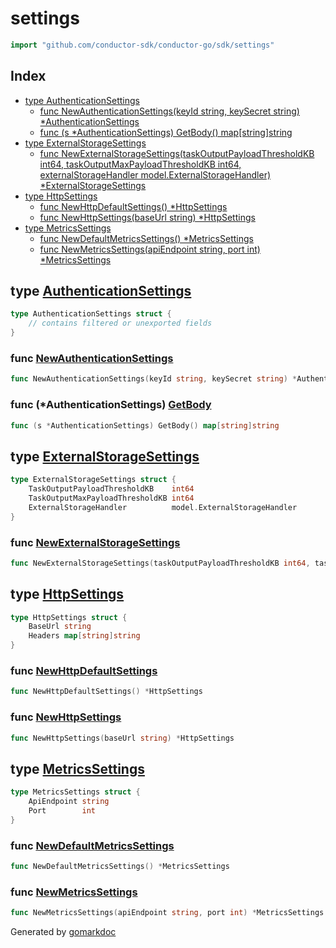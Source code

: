<!-- Code generated by gomarkdoc. DO NOT EDIT -->

# settings

```go
import "github.com/conductor-sdk/conductor-go/sdk/settings"
```

## Index

- [type AuthenticationSettings](<#type-authenticationsettings>)
  - [func NewAuthenticationSettings(keyId string, keySecret string) *AuthenticationSettings](<#func-newauthenticationsettings>)
  - [func (s *AuthenticationSettings) GetBody() map[string]string](<#func-authenticationsettings-getbody>)
- [type ExternalStorageSettings](<#type-externalstoragesettings>)
  - [func NewExternalStorageSettings(taskOutputPayloadThresholdKB int64, taskOutputMaxPayloadThresholdKB int64, externalStorageHandler model.ExternalStorageHandler) *ExternalStorageSettings](<#func-newexternalstoragesettings>)
- [type HttpSettings](<#type-httpsettings>)
  - [func NewHttpDefaultSettings() *HttpSettings](<#func-newhttpdefaultsettings>)
  - [func NewHttpSettings(baseUrl string) *HttpSettings](<#func-newhttpsettings>)
- [type MetricsSettings](<#type-metricssettings>)
  - [func NewDefaultMetricsSettings() *MetricsSettings](<#func-newdefaultmetricssettings>)
  - [func NewMetricsSettings(apiEndpoint string, port int) *MetricsSettings](<#func-newmetricssettings>)


## type [AuthenticationSettings](<https://github.com/conductor-sdk/conductor-go/blob/main/sdk/settings/authentication_settings.go#L3-L6>)

```go
type AuthenticationSettings struct {
    // contains filtered or unexported fields
}
```

### func [NewAuthenticationSettings](<https://github.com/conductor-sdk/conductor-go/blob/main/sdk/settings/authentication_settings.go#L8>)

```go
func NewAuthenticationSettings(keyId string, keySecret string) *AuthenticationSettings
```

### func \(\*AuthenticationSettings\) [GetBody](<https://github.com/conductor-sdk/conductor-go/blob/main/sdk/settings/authentication_settings.go#L15>)

```go
func (s *AuthenticationSettings) GetBody() map[string]string
```

## type [ExternalStorageSettings](<https://github.com/conductor-sdk/conductor-go/blob/main/sdk/settings/external_storage_settings.go#L7-L11>)

```go
type ExternalStorageSettings struct {
    TaskOutputPayloadThresholdKB    int64
    TaskOutputMaxPayloadThresholdKB int64
    ExternalStorageHandler          model.ExternalStorageHandler
}
```

### func [NewExternalStorageSettings](<https://github.com/conductor-sdk/conductor-go/blob/main/sdk/settings/external_storage_settings.go#L13-L17>)

```go
func NewExternalStorageSettings(taskOutputPayloadThresholdKB int64, taskOutputMaxPayloadThresholdKB int64, externalStorageHandler model.ExternalStorageHandler) *ExternalStorageSettings
```

## type [HttpSettings](<https://github.com/conductor-sdk/conductor-go/blob/main/sdk/settings/http_settings.go#L3-L6>)

```go
type HttpSettings struct {
    BaseUrl string
    Headers map[string]string
}
```

### func [NewHttpDefaultSettings](<https://github.com/conductor-sdk/conductor-go/blob/main/sdk/settings/http_settings.go#L8>)

```go
func NewHttpDefaultSettings() *HttpSettings
```

### func [NewHttpSettings](<https://github.com/conductor-sdk/conductor-go/blob/main/sdk/settings/http_settings.go#L14>)

```go
func NewHttpSettings(baseUrl string) *HttpSettings
```

## type [MetricsSettings](<https://github.com/conductor-sdk/conductor-go/blob/main/sdk/settings/metrics_settings.go#L3-L6>)

```go
type MetricsSettings struct {
    ApiEndpoint string
    Port        int
}
```

### func [NewDefaultMetricsSettings](<https://github.com/conductor-sdk/conductor-go/blob/main/sdk/settings/metrics_settings.go#L8>)

```go
func NewDefaultMetricsSettings() *MetricsSettings
```

### func [NewMetricsSettings](<https://github.com/conductor-sdk/conductor-go/blob/main/sdk/settings/metrics_settings.go#L15>)

```go
func NewMetricsSettings(apiEndpoint string, port int) *MetricsSettings
```



Generated by [gomarkdoc](<https://github.com/princjef/gomarkdoc>)
